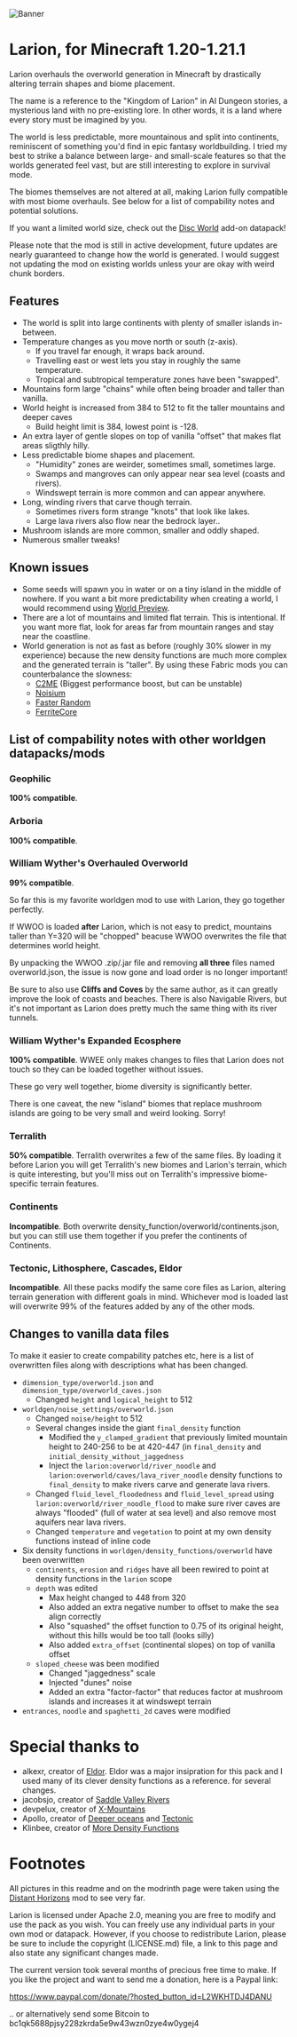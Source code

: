 ![Banner](images/banner.jpg)

# Larion, for Minecraft 1.20-1.21.1

Larion overhauls the overworld generation in Minecraft by
drastically altering terrain shapes and biome placement.

The name is a reference to the "Kingdom of Larion" in AI Dungeon stories, a
mysterious land with no pre-existing lore. In other words, it is a land where
every story must be imagined by you.

The world is less predictable, more mountainous and split into continents,
reminiscent of something you'd find in epic fantasy worldbuilding. I tried my
best to strike a balance between large- and small-scale features so that the
worlds generated feel vast, but are still interesting to explore in survival mode.

The biomes themselves are not altered at all, making Larion fully compatible
with most biome overhauls. See below for a list of compability notes
and potential solutions.

If you want a limited world size, check out the [Disc
World](https://modrinth.com/datapack/larion-one-continent) add-on datapack!

Please note that the mod is still in active development, future updates are nearly guaranteed to change how the world is generated. I would suggest not updating the mod on existing worlds unless your are okay with weird chunk borders.

## Features

- The world is split into large continents with plenty of smaller islands in-between.
- Temperature changes as you move north or south (z-axis).
    - If you travel far enough, it wraps back around.
    - Travelling east or west lets you stay in roughly the same temperature.
    - Tropical and subtropical temperature zones have been "swapped".
- Mountains form large "chains" while often being broader and taller than vanilla.
- World height is increased from 384 to 512 to fit the taller mountains and deeper caves
    - Build height limit is 384, lowest point is -128.
- An extra layer of gentle slopes on top of vanilla "offset" that makes flat areas sligthly hilly.
- Less predictable biome shapes and placement.
    - "Humidity" zones are weirder, sometimes small, sometimes large.
    - Swamps and mangroves can only appear near sea level (coasts and rivers).
    - Windswept terrain is more common and can appear anywhere.
- Long, winding rivers that carve though terrain.
    - Sometimes rivers form strange "knots" that look like lakes.
    - Large lava rivers also flow near the bedrock layer..
- Mushroom islands are more common, smaller and oddly shaped.
- Numerous smaller tweaks!

## Known issues

- Some seeds will spawn you in water or on a tiny island in the middle of
nowhere. If you want a bit more predictability when creating a world, I would
recommend using [World Preview](https://modrinth.com/mod/world-preview).
- There are a lot of mountains and limited flat terrain. This is intentional. If
you want more flat, look for areas far from mountain ranges and stay near the
coastline.
- World generation is not as fast as before (roughly 30% slower in my
experience) because the new density functions are much more
complex and the generated terrain is "taller".
By using these Fabric mods you can counterbalance the slowness:
    - [C2ME](https://modrinth.com/mod/c2me-fabric) (Biggest performance boost, but can be unstable)
    - [Noisium](https://modrinth.com/mod/noisium)
    - [Faster Random](https://modrinth.com/mod/faster-random)
    - [FerriteCore](https://modrinth.com/mod/ferrite-core)

## List of compability notes with other worldgen datapacks/mods

### Geophilic

**100% compatible**.

### Arboria

**100% compatible**.

### William Wyther's Overhauled Overworld

**99% compatible**.

So far this is my favorite worldgen mod to use with Larion, they go together
perfectly.

If WWOO is loaded **after** Larion, which is not easy to predict, mountains
taller than Y=320 will be "chopped" beacuse WWOO overwrites the file that
determines world height. 

By unpacking the WWOO .zip/.jar file and removing **all three** files named
overworld.json, the issue is now gone and load order is no longer important!

Be sure to also use **Cliffs and Coves**  by the same
author, as it can greatly improve the look of coasts and beaches. There is
also Navigable Rivers, but it's not important as Larion does pretty much the
same thing with its river tunnels.

### William Wyther's Expanded Ecosphere

**100% compatible**. WWEE only makes changes to files that Larion
does not touch so they can be loaded together without issues.

These go very well together, biome diversity is significantly better.

There is one caveat, the new "island" biomes that replace mushroom islands are
going to be very small and weird looking. Sorry!

### Terralith

**50% compatible**. Terralith overwrites a few of the same files. By loading it
before Larion you will get Terralith's new biomes and Larion's terrain, which is
quite interesting, but you'll miss out on Terralith's impressive biome-specific
terrain features.

### Continents

**Incompatible**. Both overwrite density_function/overworld/continents.json, but
you can still use them together if you prefer the continents of Continents.

### Tectonic, Lithosphere, Cascades, Eldor

**Incompatible**. All these packs modify the same core files as Larion, altering
terrain generation with different goals in mind. Whichever mod is loaded last
will overwrite 99% of the features added by any of the other mods.

## Changes to vanilla data files

To make it easier to create compability patches etc, here is a list of
overwritten files along with descriptions what has been changed.

- `dimension_type/overworld.json` and `dimension_type/overworld_caves.json`
    - Changed `height` and `logical_height` to 512
- `worldgen/noise_settings/overworld.json`
    - Changed `noise/height` to 512
    - Several changes inside the giant `final_density` function
        - Modified the `y_clamped_gradient` that previously limited mountain height
          to 240-256 to be at 420-447 (in `final_density` and
        `initial_density_without_jaggedness`
        - Inject the `larion:overworld/river_noodle` and `larion:overworld/caves/lava_river_noodle` density functions to `final_density` to make rivers carve and generate lava rivers.
    - Changed `fluid_level_floodedness` and `fluid_level_spread` using `larion:overworld/river_noodle_flood` to make sure river caves are always "flooded" (full of water at sea level) and also remove most aquifers near lava rivers.
    - Changed `temperature` and `vegetation` to point at my own density
    functions instead of inline code
- Six density functions in `worldgen/density_functions/overworld` have been overwritten
    - `continents`, `erosion` and `ridges` have all been rewired to point at
    density functions in the `larion` scope
    - `depth` was edited
        - Max height changed to 448 from 320
        - Also added an extra negative number to offset to make the sea align correctly
        - Also "squashed" the offset function to 0.75 of its original height,
        without this hills would be too tall (looks silly)
        - Also added `extra_offset` (continental slopes) on top of vanilla offset
    - `sloped_cheese` was been modified
        - Changed "jaggedness" scale
        - Injected "dunes" noise
        - Added an extra "factor-factor" that reduces factor at mushroom islands and increases it at windswept terrain 
- `entrances`, `noodle` and `spaghetti_2d` caves were modified

# Special thanks to

- alkexr, creator of
[Eldor](https://www.planetminecraft.com/data-pack/eldor/). Eldor was a major
insipration for this pack and I used many of its clever density functions as a reference.
for several changes.
- jacobsjo, creator of [Saddle Valley Rivers](https://www.planetminecraft.com/data-pack/saddle-valley-rivers-canyons-and-underground-rivers-1-18-2-only/)
- devpelux, creator of [X-Mountains](https://modrinth.com/datapack/xmountains)
- Apollo, creator of [Deeper oceans](https://modrinth.com/datapack/deeper-oceans) and [Tectonic](https://modrinth.com/datapack/tectonic)
- Klinbee, creator of [More Density Functions](https://modrinth.com/mod/more-density-functions)

# Footnotes

All pictures in this readme and on the modrinth page were taken using the
[Distant Horizons](https://modrinth.com/mod/distanthorizons) mod to see very far.

Larion is licensed under Apache 2.0, meaning you are free to modify and use the
pack as you wish. You can freely use any individual parts in your own
mod or datapack. However, if you choose to redistribute Larion, please be sure to
include the copyright (LICENSE.md) file, a link to this page and also state any
significant changes made.

The current version took several months of precious free time to make.
If you like the project and want to send me a donation, here is a Paypal link:

https://www.paypal.com/donate/?hosted_button_id=L2WKHTDJ4DANU

.. or alternatively send some Bitcoin to bc1qk5688pjsy228zkrda5e9w43wzn0zye4w0ygej4

